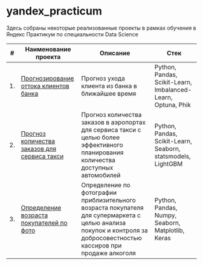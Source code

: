# yandex_practicum

Здесь собраны некоторые реализованные проекты в рамках обучения в Яндекс Практикум по специальности Data Science

| #    | Наименование проекта                | Описание                                                     | Стек                                                         |
| ---- | ------------------------------------------------------------ | ------------------------------------------------------------ | ------------------------------------------------------------ |
| 1.   | [Прогнозирование оттока клиентов банка](https://github.com/KlementevaE/yandex_practicum/tree/main/%D0%9F%D1%80%D0%BE%D0%B3%D0%BD%D0%BE%D0%B7%20%D0%BE%D1%82%D1%82%D0%BE%D0%BA%D0%B0%20%D0%BA%D0%BB%D0%B8%D0%B5%D0%BD%D1%82%D0%BE%D0%B2%20%D0%B1%D0%B0%D0%BD%D0%BA%D0%B0) | Прогноз ухода клиента из банка в ближайшее время | Python, Pandas, Scikit-Learn, Imbalanced-Learn, Optuna, Phik |
| 2.   | [Прогноз количества заказов для сервиса такси](https://github.com/KlementevaE/yandex_practicum/tree/main/%D0%9F%D1%80%D0%BE%D0%B3%D0%BD%D0%BE%D0%B7%20%D0%BA%D0%BE%D0%BB%D0%B8%D1%87%D0%B5%D1%81%D1%82%D0%B2%D0%B0%20%D0%B7%D0%B0%D0%BA%D0%B0%D0%B7%D0%BE%D0%B2%20%D0%B4%D0%BB%D1%8F%20%D1%81%D0%B5%D1%80%D0%B2%D0%B8%D1%81%D0%B0%20%D1%82%D0%B0%D0%BA%D1%81%D0%B8)| Прогноз количества заказов в аэропортах для сервиса такси с целью более эффективного планирования количества доступных автомобилей | Python, Pandas, Scikit-Learn, Seaborn, statsmodels, LightGBM |
| 3.   | [Определение возраста покупателей по фото](https://github.com/KlementevaE/yandex_practicum/tree/main/%D0%9E%D0%BF%D1%80%D0%B5%D0%B4%D0%B5%D0%BB%D0%B5%D0%BD%D0%B8%D0%B5%20%D0%B2%D0%BE%D0%B7%D1%80%D0%B0%D1%81%D1%82%D0%B0%20%D0%BF%D0%BE%D0%BA%D1%83%D0%BF%D0%B0%D1%82%D0%B5%D0%BB%D0%B5%D0%B9%20%D0%BF%D0%BE%20%D1%84%D0%BE%D1%82%D0%BE) | Определение по фотографии приблизительного возраста покупателя для супермаркета с целью анализа покупок и контроля за добросовестностью кассиров при продаже алкоголя | Python, Pandas, Numpy, Seaborn, Matplotlib, Keras |
